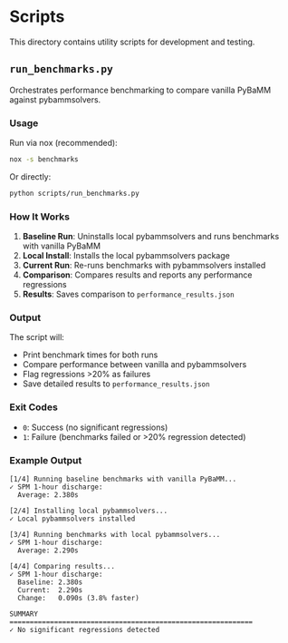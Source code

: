 # Scripts

This directory contains utility scripts for development and testing.

## `run_benchmarks.py`

Orchestrates performance benchmarking to compare vanilla PyBaMM against pybammsolvers.

### Usage

Run via nox (recommended):
```bash
nox -s benchmarks
```

Or directly:
```bash
python scripts/run_benchmarks.py
```

### How It Works

1. **Baseline Run**: Uninstalls local pybammsolvers and runs benchmarks with vanilla PyBaMM
2. **Local Install**: Installs the local pybammsolvers package
3. **Current Run**: Re-runs benchmarks with pybammsolvers installed
4. **Comparison**: Compares results and reports any performance regressions
5. **Results**: Saves comparison to `performance_results.json`

### Output

The script will:
- Print benchmark times for both runs
- Compare performance between vanilla and pybammsolvers
- Flag regressions >20% as failures
- Save detailed results to `performance_results.json`

### Exit Codes

- `0`: Success (no significant regressions)
- `1`: Failure (benchmarks failed or >20% regression detected)

### Example Output

```
[1/4] Running baseline benchmarks with vanilla PyBaMM...
✓ SPM 1-hour discharge:
  Average: 2.380s

[2/4] Installing local pybammsolvers...
✓ Local pybammsolvers installed

[3/4] Running benchmarks with local pybammsolvers...
✓ SPM 1-hour discharge:
  Average: 2.290s

[4/4] Comparing results...
✓ SPM 1-hour discharge:
  Baseline: 2.380s
  Current:  2.290s
  Change:   0.090s (3.8% faster)

SUMMARY
============================================================
✓ No significant regressions detected
```

